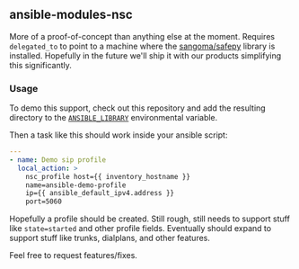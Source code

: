 ## ansible-modules-nsc

More of a proof-of-concept than anything else at the moment. Requires
`delegated_to` to point to a machine where the [sangoma/safepy][1]
library is installed. Hopefully in the future we'll ship it with our
products simplifying this significantly.

### Usage

To demo this support, check out this repository and add the resulting directory
to the [`ANSIBLE_LIBRARY`][2] environmental variable.

Then a task like this should work inside your ansible script:

~~~yaml
---
- name: Demo sip profile
  local_action: >
    nsc_profile host={{ inventory_hostname }}
    name=ansible-demo-profile
    ip={{ ansible_default_ipv4.address }}
    port=5060
~~~

Hopefully a profile should be created. Still rough, still needs to
support stuff like `state=started` and other profile fields.
Eventually should expand to support stuff like trunks, dialplans, and
other features.

Feel free to request features/fixes.

  [1]: https://github.com/sangoma/safepy
  [2]: http://docs.ansible.com/developing_modules.html#module-paths
